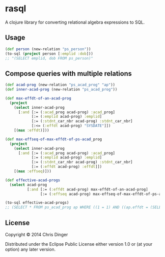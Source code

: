 # rasql

A clojure library for converting relational algebra expressions to SQL.

## Usage

``` clojure
(def person (new-relation "ps_person"))
(to-sql (project person [:emplid :dob]))
;; "(SELECT emplid, dob FROM ps_person)"
```

## Compose queries with multiple relations

```clojure
(def acad-prog (new-relation "ps_acad_prog" "ap"))
(def inner-acad-prog (new-relation "ps_acad_prog"))

(def max-effdt-of-an-acad-prog
  (project
    (select inner-acad-prog
      [:and [:= (:acad_prog acad-prog) :acad_prog]
            [:= (:emplid acad-prog) :emplid]
            [:= (:stdnt_car_nbr acad-prog) :stdnt_car_nbr]
            [:<= (:effdt acad-prog) "SYSDATE"]])
    [(max :effdt)]))

(def max-effseq-of-max-effdt-of-ps-acad_prog
  (project
    (select inner-acad-prog
      [:and [:= (:acad_prog acad-prog) :acad_prog]
            [:= (:emplid acad-prog) :emplid]
            [:= (:stdnt_car_nbr acad-prog) :stdnt_car_nbr]
            [:= (:effdt acad-prog) :effdt]])
    [(max :effseq)]))

(def effective-acad-progs
  (select acad-prog
          [:and [:= (:effdt acad-prog) max-effdt-of-an-acad-prog]
                [:= (:effseq acad-prog) max-effseq-of-max-effdt-of-ps-acad_prog]]))

(to-sql effective-acad-progs)
;; (SELECT * FROM ps_acad_prog ap WHERE ((1 = 1) AND ((ap.effdt = (SELECT max(effdt) FROM ps_acad_prog WHERE ((1 = 1) AND ((ap.acad_prog = acad_prog) AND (ap.emplid = emplid) AND (ap.stdnt_car_nbr = stdnt_car_nbr) AND (ap.effdt <= SYSDATE))))) AND (ap.effseq = (SELECT max(effseq) FROM ps_acad_prog WHERE ((1 = 1) AND ((ap.acad_prog = acad_prog) AND (ap.emplid = emplid) AND (ap.stdnt_car_nbr = stdnt_car_nbr) AND (ap.effdt = effdt))))))))
```

## License

Copyright © 2014 Chris Dinger

Distributed under the Eclipse Public License either version 1.0 or (at
your option) any later version.
